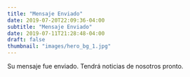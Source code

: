```yaml
---
title: "Mensaje Enviado"
date: 2019-07-20T22:09:36-04:00
subtitle: "Mensaje Enviado"
date: 2019-07-11T21:28:48-04:00
draft: false
thumbnail: "images/hero_bg_1.jpg"
---
```

Su mensaje fue enviado. Tendrá noticias de nosotros pronto.